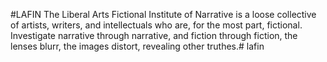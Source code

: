 #LAFIN
The Liberal Arts Fictional Institute of Narrative is a loose collective of artists, writers, and intellectuals who are, for the most part, fictional. Investigate narrative through narrative, and fiction through fiction, the lenses blurr, the images distort, revealing other truthes.# lafin
